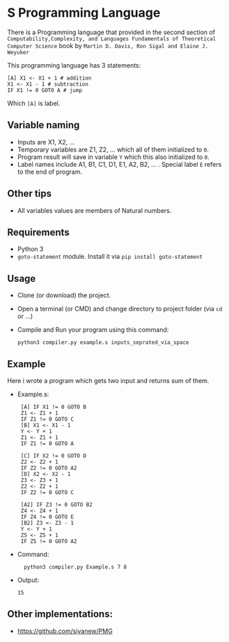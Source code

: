 # S Programming Language


There is a Programming language that provided in the second section of `Computability,Complexity, and Languages Fundamentals of Theoretical Computer Science` book by `Martin D. Davis, Ron Sigal and Elaine J. Weyuker`

This programming language has 3 statements:

    [A] X1 <- X1 + 1 # addition
    X1 <- X1 - 1 # subtraction 
    IF X1 != 0 GOTO A # jump

Which `[A]` is label.

## Variable naming

- Inputs are X1, X2, ...
- Temporary variables are Z1, Z2, ... which all of them initialized to `0`.
- Program result will save in variable `Y` which this also initialized to `0`.
- Label names include A1, B1, C1, D1, E1, A2, B2, ... . Special label `E` refers to the end of program.

## Other tips

- All variables values are members of Natural numbers.


## Requirements

 - Python 3
 - `goto-statement` module. Install it via `pip install goto-statement`
 
 
## Usage
 
- Clone (or download) the project.
- Open a terminal (or CMD) and change directory to project folder (via `cd` or ...)
- Compile and Run your program using this command:
  
      python3 compiler.py example.s inputs_seprated_via_space
 
 
## Example
 
Here i wrote a program which gets two input and returns sum of them.
 
 - Example.s:
    
        [A] IF X1 != 0 GOTO B
        Z1 <- Z1 + 1
        IF Z1 != 0 GOTO C
        [B] X1 <- X1 - 1
        Y <- Y + 1
        Z1 <- Z1 + 1
        IF Z1 != 0 GOTO A
        
        [C] IF X2 != 0 GOTO D
        Z2 <- Z2 + 1
        IF Z2 != 0 GOTO A2
        [D] X2 <- X2 - 1
        Z3 <- Z3 + 1
        Z2 <- Z2 + 1
        IF Z2 != 0 GOTO C
        
        [A2] IF Z3 != 0 GOTO B2
        Z4 <- Z4 + 1
        IF Z4 != 0 GOTO E
        [B2] Z3 <- Z3 - 1
        Y <- Y + 1
        Z5 <- Z5 + 1
        IF Z5 != 0 GOTO A2
        
 - Command:
     
         python3 compiler.py Example.s 7 8
  
 - Output:
       
       15
     
     
## Other implementations:

 - https://github.com/siyanew/PMG
